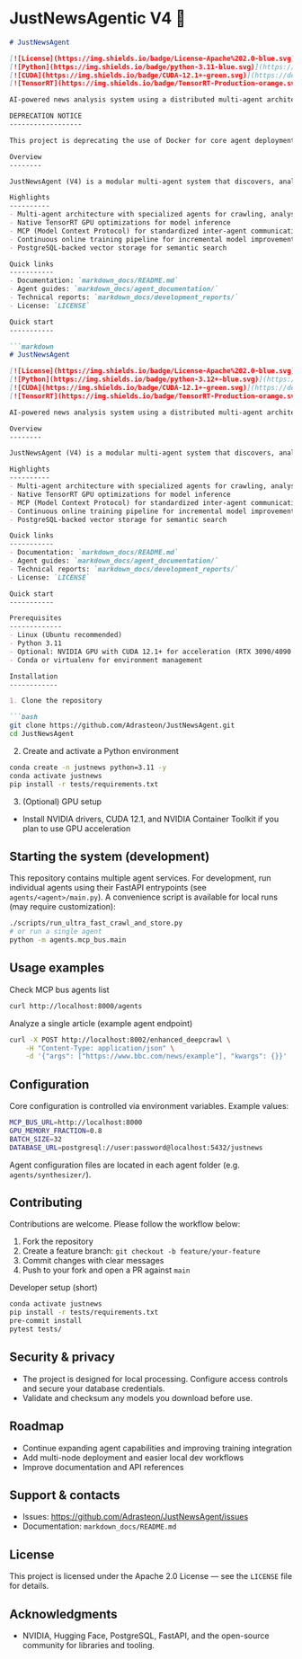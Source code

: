 # JustNewsAgentic V4 🤖

```markdown
# JustNewsAgent

[![License](https://img.shields.io/badge/License-Apache%202.0-blue.svg)](https://opensource.org/licenses/Apache-2.0)
[![Python](https://img.shields.io/badge/python-3.11-blue.svg)](https://www.python.org/downloads/)
[![CUDA](https://img.shields.io/badge/CUDA-12.1+-green.svg)](https://developer.nvidia.com/cuda-toolkit)
[![TensorRT](https://img.shields.io/badge/TensorRT-Production-orange.svg)](https://developer.nvidia.com/tensorrt)

AI-powered news analysis system using a distributed multi-agent architecture, GPU acceleration, and continuous learning.

DEPRECATION NOTICE
------------------

This project is deprecating the use of Docker for core agent deployments. Native (Ubuntu) deployment is now the recommended and supported path for production and development workflows due to performance and GPU passthrough requirements. Docker artifacts remain in the repository for reference and historical purposes, but they are no longer the primary supported deployment method. See `markdown_docs/development_reports/DEPRECATE_DOCKER.md` for migration guidance and rationale.

Overview
--------

JustNewsAgent (V4) is a modular multi-agent system that discovers, analyzes, verifies, and synthesizes news content. Agents communicate via the Model Context Protocol (MCP). The project emphasizes performance (native TensorRT acceleration), modularity, and operational observability.

Highlights
----------
- Multi-agent architecture with specialized agents for crawling, analysis, fact-checking, synthesis, and storage
- Native TensorRT GPU optimizations for model inference
- MCP (Model Context Protocol) for standardized inter-agent communication
- Continuous online training pipeline for incremental model improvements
- PostgreSQL-backed vector storage for semantic search

Quick links
-----------
- Documentation: `markdown_docs/README.md`
- Agent guides: `markdown_docs/agent_documentation/`
- Technical reports: `markdown_docs/development_reports/`
- License: `LICENSE`

Quick start
-----------

```markdown
# JustNewsAgent

[![License](https://img.shields.io/badge/License-Apache%202.0-blue.svg)](https://opensource.org/licenses/Apache-2.0)
[![Python](https://img.shields.io/badge/python-3.12+-blue.svg)](https://www.python.org/downloads/)
[![CUDA](https://img.shields.io/badge/CUDA-12.1+-green.svg)](https://developer.nvidia.com/cuda-toolkit)
[![TensorRT](https://img.shields.io/badge/TensorRT-Production-orange.svg)](https://developer.nvidia.com/tensorrt)

AI-powered news analysis system using a distributed multi-agent architecture, GPU acceleration, and continuous learning.

Overview
--------

JustNewsAgent (V4) is a modular multi-agent system that discovers, analyzes, verifies, and synthesizes news content. Agents communicate via the Model Context Protocol (MCP). The project emphasizes performance (native TensorRT acceleration), modularity, and operational observability.

Highlights
----------
- Multi-agent architecture with specialized agents for crawling, analysis, fact-checking, synthesis, and storage
- Native TensorRT GPU optimizations for model inference
- MCP (Model Context Protocol) for standardized inter-agent communication
- Continuous online training pipeline for incremental model improvements
- PostgreSQL-backed vector storage for semantic search

Quick links
-----------
- Documentation: `markdown_docs/README.md`
- Agent guides: `markdown_docs/agent_documentation/`
- Technical reports: `markdown_docs/development_reports/`
- License: `LICENSE`

Quick start
-----------

Prerequisites
-------------
- Linux (Ubuntu recommended)
- Python 3.11
- Optional: NVIDIA GPU with CUDA 12.1+ for acceleration (RTX 3090/4090 recommended)
- Conda or virtualenv for environment management

Installation
------------

1. Clone the repository

```bash
git clone https://github.com/Adrasteon/JustNewsAgent.git
cd JustNewsAgent
```

2. Create and activate a Python environment

```bash
conda create -n justnews python=3.11 -y
conda activate justnews
pip install -r tests/requirements.txt
```

3. (Optional) GPU setup

- Install NVIDIA drivers, CUDA 12.1, and NVIDIA Container Toolkit if you plan to use GPU acceleration

Starting the system (development)
-------------------------------

This repository contains multiple agent services. For development, run individual agents using their FastAPI entrypoints (see `agents/<agent>/main.py`). A convenience script is available for local runs (may require customization):

```bash
./scripts/run_ultra_fast_crawl_and_store.py
# or run a single agent
python -m agents.mcp_bus.main
```

Usage examples
--------------

Check MCP bus agents list

```bash
curl http://localhost:8000/agents
```

Analyze a single article (example agent endpoint)

```bash
curl -X POST http://localhost:8002/enhanced_deepcrawl \
	-H "Content-Type: application/json" \
	-d '{"args": ["https://www.bbc.com/news/example"], "kwargs": {}}'
```

Configuration
-------------

Core configuration is controlled via environment variables. Example values:

```bash
MCP_BUS_URL=http://localhost:8000
GPU_MEMORY_FRACTION=0.8
BATCH_SIZE=32
DATABASE_URL=postgresql://user:password@localhost:5432/justnews
```

Agent configuration files are located in each agent folder (e.g. `agents/synthesizer/`).

Contributing
------------

Contributions are welcome. Please follow the workflow below:

1. Fork the repository
2. Create a feature branch: `git checkout -b feature/your-feature`
3. Commit changes with clear messages
4. Push to your fork and open a PR against `main`

Developer setup (short)

```bash
conda activate justnews
pip install -r tests/requirements.txt
pre-commit install
pytest tests/
```

Security & privacy
------------------

- The project is designed for local processing. Configure access controls and secure your database credentials.
- Validate and checksum any models you download before use.

Roadmap
-------

- Continue expanding agent capabilities and improving training integration
- Add multi-node deployment and easier local dev workflows
- Improve documentation and API references

Support & contacts
------------------

- Issues: https://github.com/Adrasteon/JustNewsAgent/issues
- Documentation: `markdown_docs/README.md`

License
-------

This project is licensed under the Apache 2.0 License — see the `LICENSE` file for details.

Acknowledgments
---------------

- NVIDIA, Hugging Face, PostgreSQL, FastAPI, and the open-source community for libraries and tooling.

```